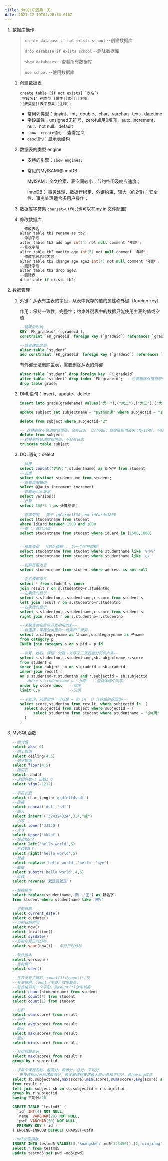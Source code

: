 ```yaml
---
title: MySQL巩固第一天
date: 2021-12-19T04:28:54.016Z
---
```

1. 数据库操作

   > `create database if not exists school`   --创建数据库
   >
   > `drop database if exists school`    --删除数据库
   >
   > `show databases`-- 查看所有数据库
   >
   > `use school`  --使用数据库

   1. 创建数据表

      ```
      create table [if not exists] `表名`(
      '字段名1' 列类型 [属性][索引][注释] 
      )[表类型][表字符集][注释];
      ```

      * 常用列类型：tinyint、int、double、char、varchar、text、datetime
      * 字段属性：unsigned无符号、zerofull用0填充、auto_increment、null、not null、default
      * `show  create语句` ：查看定义
      * `desc语句`：显示表结构
   2. 数据表的类型 engine

      * 支持的引擎：`show engines;`
      * 常见的MyISAM和InnoDB

        MyISAM：全文检索、表空间较小；节约空间及响应速度；

        InnoDB： 事务处理、数据行绑定、外键约束、较大（约2倍）；安全性、事务处理适合多用户操作；
   3. 数据库字符集 `charset=utf8;`(也可以在my.ini文件配置)
   4. 修改数据库

      ```java
      --修改表名
      alter table tb1 rename as tb2;
      --添加字段
      alter table tb2 add age int(4) not null comment '年龄';
      --修改字段
      alter table tb2 modify age int(5) not null comment '年龄';
      --修改字段名和内容
      alter table tb2 change age age2 int(4) not null comment '年龄';
      --删除字段
      alter table tb2 drop age2;
      --删除表
      drop table if exists tb2;
      ```
2. 数据管理

   1. 外键：从表有主表的字段，从表中保存的值的属性称外键（foreign key）

      作用：保持一致性，完整性；约束外键表中的数据只能使用主表的值或空值

      ```sql
      --建表的时候
      KEY `FK_gradeid` (`gradeid`),
      constraint `FK_gradeid` foreign key (`gradeid`) references `grade` (`gradeid`)

      --或者建表之后
      alter table `student`
      add constraint `FK_gradeid` foreign key (`gradeid`) references `grade` (`gradeid`);
      ```

      有外键无法删除主表，需要删除从表的外键

      ```sql
      alter table `student` drop foreign key `FK_gradeid`;
      alter table `student` drop index `FK_gradeid`;  --也要删除外键自带索引
      drop table grade;
      ```
   2. DML语句：insert、update、delete

      ```sql
      insert into grade(gradename) values("大一"),("大二"),("大三"),("大四")

      update subject set subjectname = "python课" where subjectid = "1"

      delete from subject where subjectid="2"

      -- 这种删除不会清空自增值，会有日志 （InnoDB，自增值断电丢失；MyISAM，不会丢失）
      delete from subject
      --这种删除会清空自增值，不会有日志
      truncate table subject
      ```
   3. DQL语句：select

      ```sql
      --拼接
      select concat("姓名：",studentname) as 新名字 from student 
      --去重
      select distinct studentname from student;
      --查看自增数值
      select @@auto_increment_increment
      --查看mysql版本
      select version()
      --计算
      select 100*3-1 as 计算结果；

      --查询范围   等于 idCard>1500 and idCard<1800
      select studentname from student 
      where idCard between 1500 and 1800
      --查（）有的记录
      select studentname from student where idCard in (1500,1800)


      --模糊查询   %前后模糊 ，_后一个字符模糊
      select studentname from student where studentname like '%小%'
      select studentname from student where studentname like '小_' 

      --判断是否为空
      select studentname from student where address is not null

      --左右表都存在
      select * from student s inner 
      join result r on s.studentno=r.studentno
      --左表优先显示
      select s.studentno,s.studentname,r.score from student s 
      left join result r on s.studentno=r.studentno
      --右表优先显示
      select s.studentno,s.studentname,r.score from student s 
      right join result r on s.studentno=r.studentno

      --关联查询在实际开发中用的多--
      --自连接：课程分类里的一级类和二级类--
      select p.categoryname as 父name,s.categoryname as 子name 
      from category p
      INNER join category s on s.pid = p.id

      --学号、姓名、课程、分数；关联了三张表查分页前六条--
      select s.studentno,s.studentname,sb.subjectname,r.score 
      from student s
      inner join subject sb on s.gradeid = sb.gradeid
      inner join result r 
      on s.studentno=r.studentno and r.subjectid = sb.subjectid
      -- where s.studentname = "小周"  --查具体哪个同学
      order by score desc   --排序
      limit 0,6             --分页

      --子查询，从里到外，可以是 = 和 in （）计算后的返回值--
      select score,studentno from result  where subjectid in  (
      	select subjectid from subject where subjectid = (
      		select studentno from student where studentname = "小a周"
      	)
      )
      ```
3. MySQL函数

   ```sql
   --绝对值
   select abs(-9)
   --向上取值
   select ceiling(4.5)
   --向下取值
   select floor(4.5)
   --随机石
   select rand()
   --返回负数-1 正数1 0
   select sign(-1212)

   --字符长度
   select char_length('gsdfeffdssdf')
   --拼接
   select concat('dsf','sdf')
   --插入
   select insert ('324324324',3,4,"或")
   --小写
   select lower('JJIJO')
   --大写
   select upper('kksaf')
   --左边取5个
   select left('hello world',5)
   --右边取5个
   select right('hello world',5)
   --替换
   select replace('hello world','hello','bye')
   --截取
   select substr('hello world',4,6)
   --反转
   select reverse('就是说就是')

   --替换操作
   select replace(studentname,'网','王') as 新名字
   from student where studentname like '网%'

   --当前日期
   select current_date()
   select curdate()
   --当前日期时间
   select now()
   select localtime()
   select sysdate()
   --当前年月日时分秒
   select year(now()) --年月日时分秒

   --软件版本
   select version()
   --当前用户
   select user()

   --在表没有主键时，count(1)比count(*)快
   --有主键时，count（主键）效率最高，
   --若表格只有一个字段，则count(*)效率较高
   select count(studentname) from student
   select count(*) from student
   select count(1) from student

   --总和
   select sum(score) from result
   --平均
   select avg(score) from result
   --最大
   select max(score) from result
   --最小
   select min(score) from result

   --分组后最高分
   select max(score) from result r
   group by r.subjectid

   --求每个课程名称、最高分、最低分、总分、平均分
   -- 先按课程id分组求最高分，再关联课程表求最大最小总和平均分，再having过滤
   select sb.subjectname,max(score),min(score),sum(score),avg(score) as 平均分 
   from result r
   left join subject sb on sb.subjectid = r.subjectid
   group by r.subjectid
   having 平均分>20

   CREATE TABLE `testmd5` (
     `id` INT(4) NOT NULL,
     `name` VARCHAR(20) NOT NULL,
     `pwd` VARCHAR(50) NOT NULL,
     PRIMARY KEY (`id`)
   ) ENGINE=INNODB DEFAULT CHARSET=utf8

   --md5加密函数
   INSERT INTO testmd5 VALUES(3,'kuangshen',md5(123456)),(2,'qinjiang','456789')
   select * from testmd5
   update testmd5 set pwd =md5(pwd)
   ```